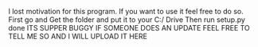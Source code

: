 I lost motivation for this program.
If you want to use it feel free to do so.
First go and Get the folder and put it to your C:/ Drive Then run setup.py
done ITS SUPPER BUGGY
IF SOMEONE DOES AN UPDATE FEEL FREE TO TELL ME SO AND I WILL UPLOAD IT HERE
